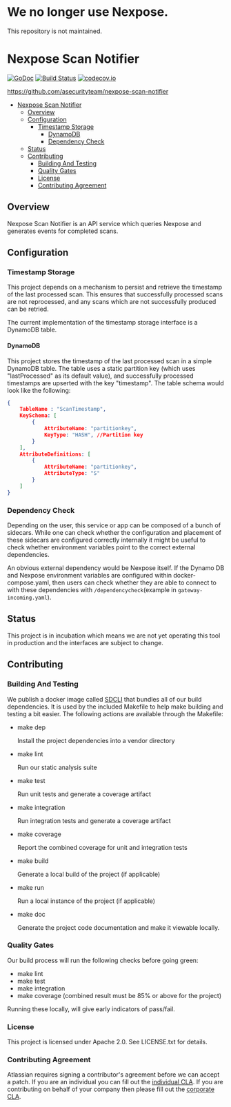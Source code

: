 # We no longer use Nexpose. 
This repository is not maintained.

<a id="markdown-nexpose-scan-notifier" name="nexpose-scan-notifier"></a>
# Nexpose Scan Notifier
[![GoDoc](https://godoc.org/github.com/asecurityteam/nexpose-scan-notifier?status.svg)](https://godoc.org/github.com/asecurityteam/nexpose-scan-notifier)
[![Build Status](https://travis-ci.com/asecurityteam/nexpose-scan-notifier.png?branch=master)](https://travis-ci.com/asecurityteam/nexpose-scan-notifier)
[![codecov.io](https://codecov.io/github/asecurityteam/nexpose-scan-notifier/coverage.svg?branch=master)](https://codecov.io/github/asecurityteam/nexpose-scan-notifier?branch=master)

<https://github.com/asecurityteam/nexpose-scan-notifier>

<!-- TOC -->

- [Nexpose Scan Notifier](#nexpose-scan-notifier)
  - [Overview](#overview)
  - [Configuration](#configuration)
    - [Timestamp Storage](#timestamp-storage)
      - [DynamoDB](#dynamodb)
      - [Dependency Check](#dependencycheck)
  - [Status](#status)
  - [Contributing](#contributing)
    - [Building And Testing](#building-and-testing)
    - [Quality Gates](#quality-gates)
    - [License](#license)
    - [Contributing Agreement](#contributing-agreement)

<!-- /TOC -->

<a id="markdown-overview" name="overview"></a>
## Overview

Nexpose Scan Notifier is an API service which queries Nexpose and generates events for completed scans.

<a id="markdown-configuration" name="configuration"></a>
## Configuration

<a id="markdown-timestamp-storage" name="timestamp-storage"></a>
### Timestamp Storage

This project depends on a mechanism to persist and retrieve the timestamp of the last processed scan. This ensures that
successfully processed scans are not reprocessed, and any scans which are not successfully produced can be retried.

The current implementation of the timestamp storage interface is a DynamoDB table.

<a id="markdown-dynamodb" name="dynamodb"></a>
#### DynamoDB

This project stores the timestamp of the last processed scan in a simple DynamoDB table. The table uses a static
partition key (which uses "lastProcessed" as its default value), and successfully processed timestamps are upserted with
the key "timestamp". The table schema would look like the following:

```json
{
    TableName : "ScanTimestamp",
    KeySchema: [
        {
            AttributeName: "partitionkey",
            KeyType: "HASH", //Partition key
        }
    ],
    AttributeDefinitions: [
        {
            AttributeName: "partitionkey",
            AttributeType: "S"
        }
    ]
}
```

<a id="markdown-dependencycheck" name="dependencycheck"></a>
### Dependency Check
Depending on the user, this service or app can be composed of a bunch of sidecars. While one can check whether the configuration and
placement of these sidecars are configured correctly internally it might be useful to check whether environment variables point
to the correct external dependencies.

An obvious external dependency would be Nexpose itself. If the Dynamo DB and Nexpose environment variables are configured within docker-compose.yaml, then
users can check whether they are able to connect to with these dependencies with `/dependencycheck`(example in `gateway-incoming.yaml`).

<a id="markdown-status" name="status"></a>
## Status

This project is in incubation which means we are not yet operating this tool in production
and the interfaces are subject to change.

<a id="markdown-contributing" name="contributing"></a>
## Contributing

<a id="markdown-building-and-testing" name="building-and-testing"></a>
### Building And Testing

We publish a docker image called [SDCLI](https://github.com/asecurityteam/sdcli) that
bundles all of our build dependencies. It is used by the included Makefile to help make
building and testing a bit easier. The following actions are available through the Makefile:

-   make dep

    Install the project dependencies into a vendor directory

-   make lint

    Run our static analysis suite

-   make test

    Run unit tests and generate a coverage artifact

-   make integration

    Run integration tests and generate a coverage artifact

-   make coverage

    Report the combined coverage for unit and integration tests

-   make build

    Generate a local build of the project (if applicable)

-   make run

    Run a local instance of the project (if applicable)

-   make doc

    Generate the project code documentation and make it viewable
    locally.

<a id="markdown-quality-gates" name="quality-gates"></a>
### Quality Gates

Our build process will run the following checks before going green:

-   make lint
-   make test
-   make integration
-   make coverage (combined result must be 85% or above for the project)

Running these locally, will give early indicators of pass/fail.

<a id="markdown-license" name="license"></a>
### License

This project is licensed under Apache 2.0. See LICENSE.txt for details.

<a id="markdown-contributing-agreement" name="contributing-agreement"></a>
### Contributing Agreement

Atlassian requires signing a contributor's agreement before we can accept a
patch. If you are an individual you can fill out the
[individual CLA](https://na2.docusign.net/Member/PowerFormSigning.aspx?PowerFormId=3f94fbdc-2fbe-46ac-b14c-5d152700ae5d).
If you are contributing on behalf of your company then please fill out the
[corporate CLA](https://na2.docusign.net/Member/PowerFormSigning.aspx?PowerFormId=e1c17c66-ca4d-4aab-a953-2c231af4a20b).
